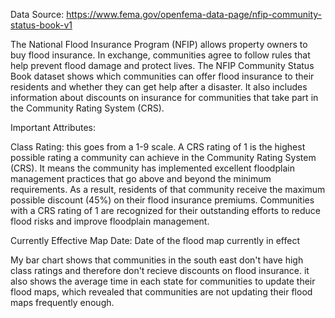 Data Source: https://www.fema.gov/openfema-data-page/nfip-community-status-book-v1 

The National Flood Insurance Program (NFIP) allows property owners to buy flood insurance. In exchange, communities agree to follow rules that help prevent flood damage and protect lives. The NFIP Community Status Book dataset shows which communities can offer flood insurance to their residents and whether they can get help after a disaster. It also includes information about discounts on insurance for communities that take part in the Community Rating System (CRS).

Important Attributes: 

Class Rating: this goes from a 1-9 scale. A CRS rating of 1 is the highest possible rating a community can achieve in the Community Rating System (CRS). It means the community has implemented excellent floodplain management practices that go above and beyond the minimum requirements. As a result, residents of that community receive the maximum possible discount (45%) on their flood insurance premiums. Communities with a CRS rating of 1 are recognized for their outstanding efforts to reduce flood risks and improve floodplain management.

Currently Effective Map Date: Date of the flood map currently in effect

My bar chart shows that communities in the south east don't have high class ratings and therefore don't recieve discounts on flood insurance. it also shows the average time in each state for communities to update their flood maps, which revealed that communities are not updating their flood maps frequently enough. 